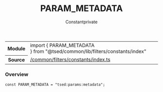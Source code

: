 
<header class="symbol-info-header"><h1 id="param_metadata">PARAM_METADATA</h1><label class="symbol-info-type-label const">Constant</label><label class="api-type-label private" title="private">private</label></header>
<!-- summary -->
<section class="symbol-info"><table class="is-full-width"><tbody><tr><th>Module</th><td><div class="lang-typescript"><span class="token keyword">import</span> { PARAM_METADATA }&nbsp;<span class="token keyword">from</span>&nbsp;<span class="token string">"@tsed/common/lib/filters/constants/index"</span></div></td></tr><tr><th>Source</th><td><a href="https://github.com/Romakita/ts-express-decorators/blob/v4.10.3/src//common/filters/constants/index.ts#L0-L0">/common/filters/constants/index.ts</a></td></tr></tbody></table></section>
<!-- overview -->


### Overview


<pre><code class="typescript-lang "><span class="token keyword">const</span> PARAM_METADATA = "tsed<span class="token punctuation">:</span>params<span class="token punctuation">:</span>metadata"<span class="token punctuation">;</span></code></pre>


<!-- Parameters -->

<!-- Description -->

<!-- Members -->

